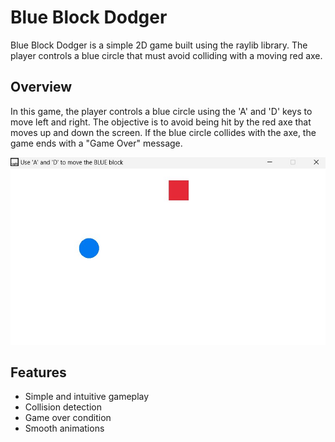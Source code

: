 # Blue Block Dodger 
Blue Block Dodger is a simple 2D game built using the raylib library. The player controls a blue circle that must avoid colliding with a moving red axe.

## Overview

In this game, the player controls a blue circle using the 'A' and 'D' keys to move left and right. The objective is to avoid being hit by the red axe that moves up and down the screen. If the blue circle collides with the axe, the game ends with a "Game Over" message.

![Gameplay Screenshot](GamePlayImages/env.jpg)

## Features

- Simple and intuitive gameplay
- Collision detection
- Game over condition
- Smooth animations
